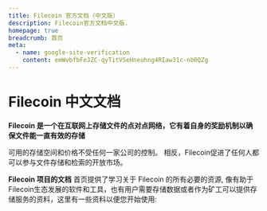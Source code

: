 ```yaml
---
title: Filecoin 官方文档（中文版）
description: Filecoin官方文档中文版.
homepage: true
breadcrumb: 首页
meta:
  - name: google-site-verification
    content: emWvbfbFeJZC-qyTitVSeHneuhng4RIaw31c-nb0QZg
---
```


# Filecoin 中文文档

**Filecoin 是一个在互联网上存储文件的点对点网络，它有着自身的奖励机制以确保文件能一直有效的存储**

可用的存储空间和价格不受任何一家公司的控制。 相反，Filecoin促进了任何人都可以参与文件存储和检索的开放市场。

**Filecoin 项目的文档** 首页提供了学习关于 Filecoin 的所有必要的资源, 像有助于Filecoin生态发展的软件和工具，也有用户需要存储数据或者作为矿工可以提供存储服务的资料，这里有一些资料以便您开始使用:

<!--
* 如果您在 web3 和 Filecoin 方面是个新手, 我们建议您 checking out [Filecoin 是什么?](/about-filecoin/what-is-filecoin).
* 想学习 Filecoin 如何工作、如何启动 Filecoin 节点、以及如何在Filecoin网络存储文件的用户，请点击[开始使用](/store/) 部分.
* 寻找如何在网络上提供存储服务的矿工们请前往 [挖矿](/mine/)
* 对构建与 Filecoin 网络和节点进行交互的应用程序感兴趣的开发人员可以在[构建](/build/).
* 如果您是想要开始在Filecoin上进行构建的开发人员，请查看Build部分[构建](/build/)。
-->
